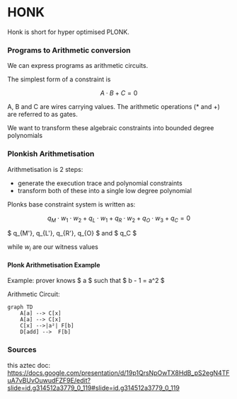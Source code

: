 # HONK

Honk is short for hyper optimised PLONK.

### Programs to Arithmetic conversion

We can express programs as arithmetic circuits.

The simplest form of a constraint is

$$ A \cdot B + C = 0 $$

A, B and C are wires carrying values. The arithmetic operations (\* and +) are referred to as gates.

We want to transform these algebraic constraints into bounded degree polynomials

### Plonkish Arithmetisation

Arithmetisation is 2 steps:

- generate the execution trace and polynomial constraints
- transform both of these into a single low degree polynomial

Plonks base constraint system is written as:

$$ q_M \cdot w_1 \cdot w_2 + q_L \cdot w_1 + q_R \cdot w_2 + q_O \cdot w_3 + q_C = 0 $$

$ q\_{M'}, q\_{L'}, q\_{R'}, q\_{O} $ and $ q_C $

while $w_i$ are our witness values

#### Plonk Arithmetisation Example

Example: prover knows $ a $ such that $ b - 1 = a^2 $

Arithmetic Circuit:

```mermaid
graph TD
    A[a] --> C[x]
    A[a] --> C[x]
    C[x] -->|a²| F[b]
    D[add] -->  F[b]
```

### Sources

this aztec doc:
https://docs.google.com/presentation/d/19p1QrsNpOwTX8HdB_pS2egN4TFuA7vBUvOuwudFZF9E/edit?slide=id.g314512a3779_0_119#slide=id.g314512a3779_0_119
